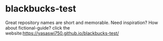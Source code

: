 # blackbucks-test
Great repository names are short and memorable. Need inspiration? How about fictional-guide?
click the website:https://yasaswi750.github.io/blackbucks-test/
